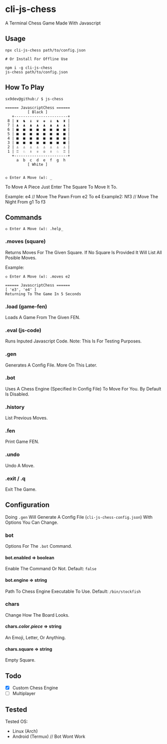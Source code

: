 # cli-js-chess
A Terminal Chess Game Made With Javascript

## Usage
```
npx cli-js-chess path/to/config.json

# Or Install For Offline Use

npm i -g cli-js-chess
js-chess path/to/config.json
```

## How To Play
```
sx9dev@github:/ $ js-chess

====== JavascriptChess ======
          [ Black ]          
   +------------------------+
 8 | ♜  ♞  ♝  ♛  ♚  ♝  ♞  ♜ |
 7 | ♟  ♟  ♟  ♟  ♟  ♟  ♟  ♟ |
 6 | ■  ■  ■  ■  ■  ■  ■  ■ |
 5 | ■  ■  ■  ■  ■  ■  ■  ■ |
 4 | ■  ■  ■  ■  ■  ■  ■  ■ |
 3 | ■  ■  ■  ■  ■  ■  ■  ■ |
 2 | ♙  ♙  ♙  ♙  ♙  ♙  ♙  ♙ |
 1 | ♖  ♘  ♗  ♕  ♔  ♗  ♘  ♖ |
   +------------------------+
     a  b  c  d  e  f  g  h  
          [ White ]          


◇ Enter A Move (w): _
```

To Move A Piece Just Enter The Square To Move It To.

Example: e4 // Move The Pawn From e2 To e4
Example2: Nf3 // Move The Night From g1 To f3

## Commands
```
◇ Enter A Move (w): .help_
```

### .moves (square)
Returns Moves For The Given Square.
If No Square Is Provided It Will List All Posible Moves.

Example:
```
◇ Enter A Move (w): .moves e2 

====== JavascriptChess ======
[ 'e3', 'e4' ]
Returning To The Game In 5 Seconds
```

### .load (game-fen)
Loads A Game From The Given FEN.

### .eval (js-code)
Runs Inputed Javascript Code.
Note: This Is For Testing Purposes.

### .gen
Generates A Config File.
More On This Later.

### .bot
Uses A Chess Engine (Specified In Config File) To Move For You.
By Default Is Disabled.

### .history
List Previous Moves.

### .fen
Print Game FEN.

### .undo
Undo A Move.

### .exit / .q
Exit The Game.

## Configuration

Doing `.gen` Will Generate A Config File (`cli-js-chess-config.json`) With Options You Can Change.

### bot 
Options For The `.bot` Command.

#### bot.enabled => boolean
Enable The Command Or Not.
Default: `false`

#### bot.engine => string
Path To Chess Engine Executable To Use.
Default: `/bin/stockfish`

### chars 
Change How The Board Looks.

#### chars.*color*.*piece* => string
An Emoji, Letter, Or Anything.

#### chars.square => string
Empty Square.

## Todo

- [X] Custom Chess Engine
- [ ] Multiplayer

## Tested 

Tested OS:
- Linux (Arch)
- Android (Termux) // Bot Wont Work
